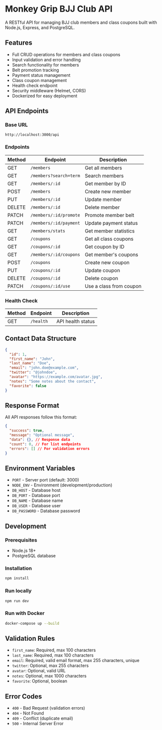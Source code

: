 # Monkey Grip BJJ Club API

A RESTful API for managing BJJ club members and class coupons built with Node.js, Express, and PostgreSQL.

## Features

- Full CRUD operations for members and class coupons
- Input validation and error handling
- Search functionality for members
- Belt promotion tracking
- Payment status management
- Class coupon management
- Health check endpoint
- Security middleware (Helmet, CORS)
- Dockerized for easy deployment

## API Endpoints

### Base URL
`http://localhost:3000/api`

### Endpoints

| Method | Endpoint | Description |
|--------|----------|-------------|
| GET | `/members` | Get all members |
| GET | `/members?search=term` | Search members |
| GET | `/members/:id` | Get member by ID |
| POST | `/members` | Create new member |
| PUT | `/members/:id` | Update member |
| DELETE | `/members/:id` | Delete member |
| PATCH | `/members/:id/promote` | Promote member belt |
| PATCH | `/members/:id/payment` | Update payment status |
| GET | `/members/stats` | Get member statistics |
| GET | `/coupons` | Get all class coupons |
| GET | `/coupons/:id` | Get coupon by ID |
| GET | `/members/:id/coupons` | Get member's coupons |
| POST | `/coupons` | Create new coupon |
| PUT | `/coupons/:id` | Update coupon |
| DELETE | `/coupons/:id` | Delete coupon |
| PATCH | `/coupons/:id/use` | Use a class from coupon |

### Health Check
| Method | Endpoint | Description |
|--------|----------|-------------|
| GET | `/health` | API health status |

## Contact Data Structure

```json
{
  "id": 1,
  "first_name": "John",
  "last_name": "Doe", 
  "email": "john.doe@example.com",
  "twitter": "@johndoe",
  "avatar": "https://example.com/avatar.jpg",
  "notes": "Some notes about the contact",
  "favorite": false
}
```

## Response Format

All API responses follow this format:

```json
{
  "success": true,
  "message": "Optional message",
  "data": {}, // Response data
  "count": 0, // For list endpoints
  "errors": [] // For validation errors
}
```

## Environment Variables

- `PORT` - Server port (default: 3000)
- `NODE_ENV` - Environment (development/production)
- `DB_HOST` - Database host
- `DB_PORT` - Database port
- `DB_NAME` - Database name
- `DB_USER` - Database user
- `DB_PASSWORD` - Database password

## Development

### Prerequisites
- Node.js 18+
- PostgreSQL database

### Installation
```bash
npm install
```

### Run locally
```bash
npm run dev
```

### Run with Docker
```bash
docker-compose up --build
```

## Validation Rules

- `first_name`: Required, max 100 characters
- `last_name`: Required, max 100 characters  
- `email`: Required, valid email format, max 255 characters, unique
- `twitter`: Optional, max 255 characters
- `avatar`: Optional, valid URL
- `notes`: Optional, max 1000 characters
- `favorite`: Optional, boolean

## Error Codes

- `400` - Bad Request (validation errors)
- `404` - Not Found
- `409` - Conflict (duplicate email)
- `500` - Internal Server Error